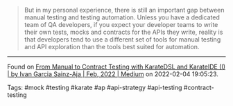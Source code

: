 > But in my personal experience, there is still an important gap between manual testing and testing automation. Unless you have a dedicated team of QA developers, if you expect your developer teams to write their own tests, mocks and contracts for the APIs they write, reality is that developers tend to use a different set of tools for manual testing and API exploration than the tools best suited for automation.

---
Found on [From Manual to Contract Testing with KarateDSL and KarateIDE (I) | by Ivan Garcia Sainz-Aja | Feb, 2022 | Medium](https://medium.com/@ivangsa/from-manual-to-contract-testing-with-karatedsl-and-karateide-i-5884f1732680) on 2022-02-04 19:05:23.

Tags: #mock #testing #karate #ap #api-strategy #api-testing #contract-testing